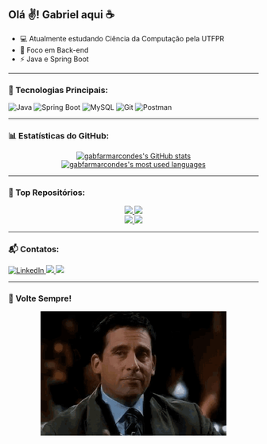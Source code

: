 ## Olá ✌️! Gabriel aqui ☕

- 💻 Atualmente estudando Ciência da Computação pela UTFPR  
- 🚀 Foco em Back-end  
- ⚡ Java e Spring Boot  

---

### 🚀 Tecnologias Principais:

![Java](https://img.shields.io/badge/Java-%23ED8B00.svg??style=for-the-badge&logo=openjdk&logoColor=white)
![Spring Boot](https://img.shields.io/badge/SpringBoot-6DB33F?style=for-the-badge&logo=Spring&logoColor=white)
![MySQL](https://img.shields.io/badge/MySQL-00000F?style=for-the-badge&logo=mysql&logoColor=white)
![Git](https://img.shields.io/badge/GIT-E44C30?style=for-the-badge&logo=git&logoColor=white)
![Postman](https://img.shields.io/badge/Postman-FF6C37.svg?style=for-the-badge&logo=Postman&logoColor=white)

---

### 📊 Estatísticas do GitHub:
<div align="center">
  <a href="https://github.com/gabfarmarcondes/github-readme-stats">
    <img height="180em" src="https://github-readme-stats.vercel.app/api?username=gabfarmarcondes&show_icons=true&theme=dark&cache_seconds=31" alt="gabfarmarcondes's GitHub stats" />
  </a>
  <a href="https://github.com/gabfarmarcondes/github-readme-stats">
    <img height="180em" src="https://github-readme-stats.vercel.app/api/top-langs/?username=gabfarmarcondes&layout=compact&theme=dark&cache_seconds=31" alt="gabfarmarcondes's most used languages" />
  </a>
</div>

---

### 🌟 Top Repositórios:
<div align="center">
  <a href="https://github.com/Software-Project-BCC3004/backend">
    <img src="https://github-readme-stats.vercel.app/api/pin/?username=Software-Project-BCC3004&repo=backend&theme=dark" />
  </a>
    <a href="https://github.com/gabfarmarcondes/Aberto-Agora">
    <img src="https://github-readme-stats.vercel.app/api/pin/?username=gabfarmarcondes&repo=Aberto-Agora&theme=dark" />
  </a>
  <br/>
  <a href="https://github.com/gabfarmarcondes/Furia-Bot">
    <img src="https://github-readme-stats.vercel.app/api/pin/?username=gabfarmarcondes&repo=Furia-Bot&theme=dark" />
  </a>
    <a href="https://github.com/gabfarmarcondes/Projeto_CRUD">
    <img src="https://github-readme-stats.vercel.app/api/pin/?username=gabfarmarcondes&repo=Projeto_CRUD&theme=dark" />
  </a>
</div>

---

### 📬 Contatos:
<div>
  <a href="https://www.linkedin.com/in/gabfariasmarcondes" target="_blank">
    <img loading="lazy" src="https://img.shields.io/badge/-LinkedIn-%230077B5?style=for-the-badge&logo=linkedin&logoColor=white" alt="LinkedIn">
  </a>
  <a href="mailto:gabrie.farias2024@outlook.com.br">
    <img loading="lazy" src="https://img.shields.io/badge/Microsoft_Outlook-0078D4?logo=microsoft-outlook&logoColor=white&style=for-the-badge" target="_blank">
  </a>
  <a href="https://www.instagram.com/gabriel.fmarcondes/" target="_blank">
    <img loading="lazy" src="https://img.shields.io/badge/-Instagram-%23E4405F?style=for-the-badge&logo=instagram&logoColor=white" target="_blank">
  </a>
</div>

---

### 👋 Volte Sempre!
<div align="center">
  <img height=250 alt="volteSempre" src="michael-scott-wink.gif">
</div>
